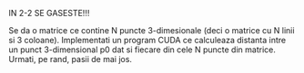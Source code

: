 IN 2-2 SE GASESTE!!!

Se da o matrice ce contine N puncte 3-dimesionale (deci o matrice cu
N linii si 3 coloane). Implementati un program CUDA ce calculeaza distanta
intre un punct 3-dimensional p0 dat si fiecare din cele N puncte din matrice.
Urmati, pe rand, pasii de mai jos.
